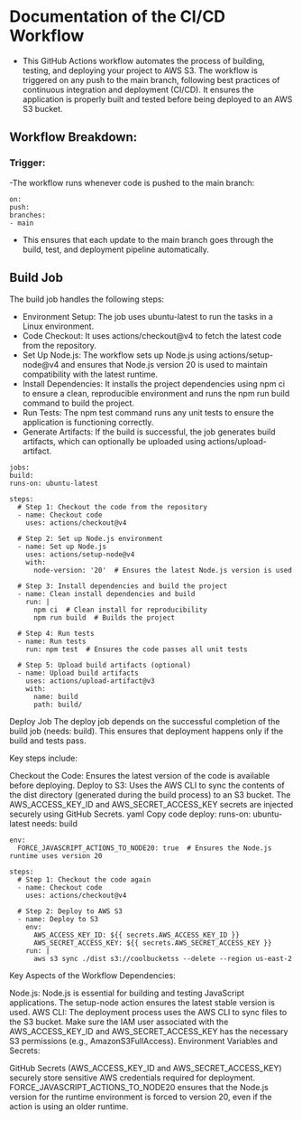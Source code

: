 # Documentation of the CI/CD Workflow
- This GitHub Actions workflow automates the process of building, testing, and deploying your project to AWS S3. The workflow is triggered on any push to the main branch, following best practices of continuous integration and deployment (CI/CD). It ensures the application is properly built and tested before being deployed to an AWS S3 bucket.

## Workflow Breakdown:
### Trigger:
-The workflow runs whenever code is pushed to the main branch:

```
on:
push:
branches:
- main
```
- This ensures that each update to the main branch goes through the build, test, and deployment pipeline automatically.

## Build Job
The build job handles the following steps:

- Environment Setup: The job uses ubuntu-latest to run the tasks in a Linux environment.
- Code Checkout: It uses actions/checkout@v4 to fetch the latest code from the repository.
- Set Up Node.js: The workflow sets up Node.js using actions/setup-node@v4 and ensures that Node.js version 20 is used to maintain compatibility with the latest runtime.
- Install Dependencies: It installs the project dependencies using npm ci to ensure a clean, reproducible environment and runs the npm run build command to build the project.
- Run Tests: The npm test command runs any unit tests to ensure the application is functioning correctly.
- Generate Artifacts: If the build is successful, the job generates build artifacts, which can optionally be uploaded using actions/upload-artifact.
```
jobs:
build:
runs-on: ubuntu-latest
```

    steps:
      # Step 1: Checkout the code from the repository
      - name: Checkout code
        uses: actions/checkout@v4

      # Step 2: Set up Node.js environment
      - name: Set up Node.js
        uses: actions/setup-node@v4
        with:
          node-version: '20'  # Ensures the latest Node.js version is used

      # Step 3: Install dependencies and build the project
      - name: Clean install dependencies and build
        run: |
          npm ci  # Clean install for reproducibility
          npm run build  # Builds the project

      # Step 4: Run tests
      - name: Run tests
        run: npm test  # Ensures the code passes all unit tests

      # Step 5: Upload build artifacts (optional)
      - name: Upload build artifacts
        uses: actions/upload-artifact@v3
        with:
          name: build
          path: build/
Deploy Job
The deploy job depends on the successful completion of the build job (needs: build). This ensures that deployment happens only if the build and tests pass.

Key steps include:

Checkout the Code: Ensures the latest version of the code is available before deploying.
Deploy to S3: Uses the AWS CLI to sync the contents of the dist directory (generated during the build process) to an S3 bucket. The AWS_ACCESS_KEY_ID and AWS_SECRET_ACCESS_KEY secrets are injected securely using GitHub Secrets.
yaml
Copy code
deploy:
runs-on: ubuntu-latest
needs: build

    env:
      FORCE_JAVASCRIPT_ACTIONS_TO_NODE20: true  # Ensures the Node.js runtime uses version 20

    steps:
      # Step 1: Checkout the code again
      - name: Checkout code
        uses: actions/checkout@v4

      # Step 2: Deploy to AWS S3
      - name: Deploy to S3
        env:
          AWS_ACCESS_KEY_ID: ${{ secrets.AWS_ACCESS_KEY_ID }}
          AWS_SECRET_ACCESS_KEY: ${{ secrets.AWS_SECRET_ACCESS_KEY }}
        run: |
          aws s3 sync ./dist s3://coolbucketss --delete --region us-east-2
Key Aspects of the Workflow
Dependencies:

Node.js: Node.js is essential for building and testing JavaScript applications. The setup-node action ensures the latest stable version is used.
AWS CLI: The deployment process uses the AWS CLI to sync files to the S3 bucket. Make sure the IAM user associated with the AWS_ACCESS_KEY_ID and AWS_SECRET_ACCESS_KEY has the necessary S3 permissions (e.g., AmazonS3FullAccess).
Environment Variables and Secrets:

GitHub Secrets (AWS_ACCESS_KEY_ID and AWS_SECRET_ACCESS_KEY) securely store sensitive AWS credentials required for deployment.
FORCE_JAVASCRIPT_ACTIONS_TO_NODE20 ensures that the Node.js version for the runtime environment is forced to version 20, even if the action is using an older runtime.
